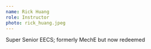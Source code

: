 ```yaml
---
name: Rick Huang
role: Instructor
photo: rick_huang.jpeg
---
```


Super Senior EECS; formerly MechE but now redeemed
